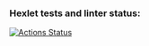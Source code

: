 ### Hexlet tests and linter status:
[![Actions Status](https://github.com/Californium251/frontend-project-12/workflows/hexlet-check/badge.svg)](https://github.com/Californium251/frontend-project-12/actions)